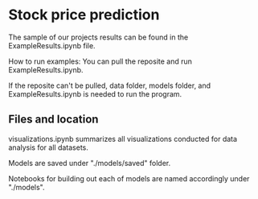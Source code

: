 # Stock price prediction

The sample of our projects results can be found in the ExampleResults.ipynb file.

How to run examples:
You can pull the reposite and run ExampleResults.ipynb. 

If the reposite can't be pulled, data folder, models folder, and ExampleResults.ipynb is needed to run the program.

## Files and location
visualizations.ipynb summarizes all visualizations conducted for data analysis for all datasets.

Models are saved under "./models/saved" folder.

Notebooks for building out each of models are named accordingly under "./models".

